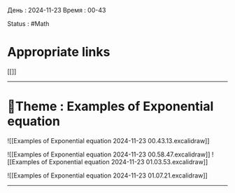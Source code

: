 День : 2024-11-23 
Время : 00-43

Status : #Math  


# Appropriate links
[[]]

---

# 📏Theme : Examples of Exponential equation


![[Examples of Exponential equation 2024-11-23 00.43.13.excalidraw]]

![[Examples of Exponential equation 2024-11-23 00.58.47.excalidraw]]
![[Examples of Exponential equation 2024-11-23 01.03.53.excalidraw]]

![[Examples of Exponential equation 2024-11-23 01.07.21.excalidraw]]


---
